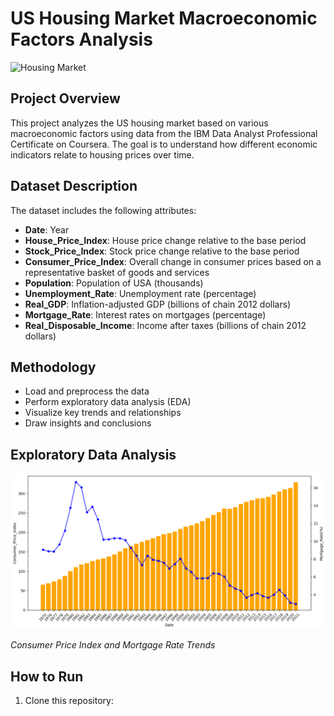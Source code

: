 # US Housing Market Macroeconomic Factors Analysis

![Housing Market](images/housing-cover.jpg)

## Project Overview
This project analyzes the US housing market based on various macroeconomic factors using data from the IBM Data Analyst Professional Certificate on Coursera. The goal is to understand how different economic indicators relate to housing prices over time.

## Dataset Description
The dataset includes the following attributes:

- **Date**: Year
- **House_Price_Index**: House price change relative to the base period
- **Stock_Price_Index**: Stock price change relative to the base period
- **Consumer_Price_Index**: Overall change in consumer prices based on a representative basket of goods and services
- **Population**: Population of USA (thousands)
- **Unemployment_Rate**: Unemployment rate (percentage)
- **Real_GDP**: Inflation-adjusted GDP (billions of chain 2012 dollars)
- **Mortgage_Rate**: Interest rates on mortgages (percentage)
- **Real_Disposable_Income**: Income after taxes (billions of chain 2012 dollars)

## Methodology
- Load and preprocess the data
- Perform exploratory data analysis (EDA)
- Visualize key trends and relationships
- Draw insights and conclusions

## Exploratory Data Analysis

![Housing Price Trend](images/Screenshot1.png)

*Consumer Price Index and Mortgage Rate Trends*

## How to Run
1. Clone this repository:
